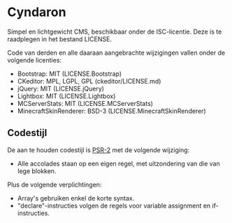 # Cyndaron
Simpel en lichtgewicht CMS, beschikbaar onder de ISC-licentie. Deze is te raadplegen in het bestand LICENSE.

Code van derden en alle daaraan aangebrachte wijzigingen vallen onder de volgende licenties:
- Bootstrap: MIT (LICENSE.Bootstrap)
- CKeditor: MPL, LGPL, GPL (ckeditor/LICENSE.md)
- jQuery: MIT (LICENSE.jQuery)
- Lightbox: MIT (LICENSE.Lightbox)
- MCServerStats: MIT (LICENSE.MCServerStats)
- MinecraftSkinRenderer: BSD-3 (LICENSE.MinecraftSkinRenderer)

## Codestijl
De aan te houden codestijl is [PSR-2](http://www.php-fig.org/psr/psr-2/) met de volgende wijziging:
- Alle accolades staan op een eigen regel, met uitzondering van die van lege blokken.

Plus de volgende verplichtingen:
- Array's gebruiken enkel de korte syntax.
- "declare"-instructies volgen de regels voor variable assignment en if-instructies.
